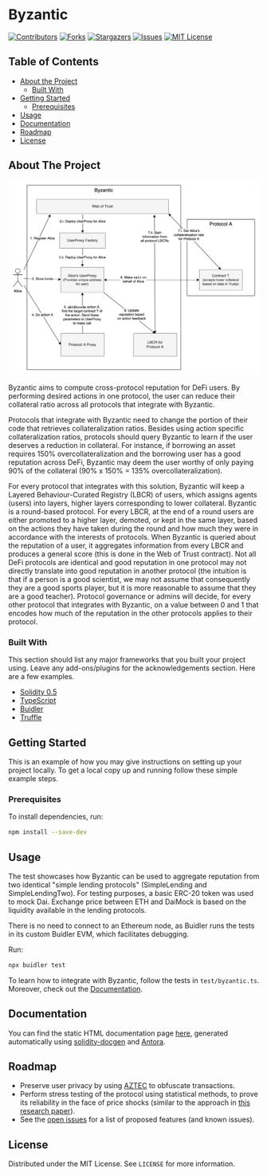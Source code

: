 # Byzantic

[![Contributors][contributors-shield]][contributors-url]
[![Forks][forks-shield]][forks-url]
[![Stargazers][stars-shield]][stars-url]
[![Issues][issues-shield]][issues-url]
[![MIT License][license-shield]][license-url]







<!-- TABLE OF CONTENTS -->
## Table of Contents

* [About the Project](#about-the-project)
  * [Built With](#built-with)
* [Getting Started](#getting-started)
  * [Prerequisites](#prerequisites)
* [Usage](#usage)
* [Documentation](#documentation)
* [Roadmap](#roadmap)
* [License](#license)



<!-- ABOUT THE PROJECT -->
## About The Project

<img src="images/architecture.png" alt="Architecture Diagram">

Byzantic aims to compute cross-protocol reputation for DeFi users. By performing desired actions in one protocol, the user can reduce
their collateral ratio across all protocols that integrate with Byzantic.

Protocols that integrate with Byzantic need to change the portion of their code that retrieves collateralization ratios. Besides using action specific collateralization ratios, protocols should query Byzantic to learn if the user deserves a reduction in collateral. For instance, if borrowing an asset requires 150% overcollateralization and the borrowing user has a good reputation across DeFi, Byzantic may deem the user worthy of only paying 90% of the collateral (90% x 150% = 135% overcollateralization). 

For every protocol that integrates with this solution, Byzantic will keep a Layered Behaviour-Curated Registry (LBCR) of users, which assigns agents (users) into layers, higher layers corresponding to lower collateral. Byzantic is a round-based protocol. For every LBCR, at the end of a round users are either promoted to a higher layer, demoted, or kept in the same layer, based on the actions they have taken during the round and how much they were in accordance with the interests of protocols. When Byzantic is queried about the reputation of a user, it aggregates information from every LBCR and produces a general score (this is done in the Web of Trust contract). Not all DeFi protocols are identical and good reputation in one protocol may not directly translate into good reputation in another protocol (the intuition is that if a person is a good scientist, we may not assume that consequently they are a good sports player, but it is more reasonable to assume that they are a good teacher). Protocol governance or admins will decide, for every other protocol that integrates with Byzantic, on a value between 0 and 1 that encodes how much of the reputation in the other protocols applies to their protocol.

### Built With
This section should list any major frameworks that you built your project using. Leave any add-ons/plugins for the acknowledgements section. Here are a few examples.
* [Solidity 0.5](https://solidity.readthedocs.io/en/v0.5.0/050-breaking-changes.html)
* [TypeScript](https://www.typescriptlang.org/)
* [Buidler](https://buidler.dev/)
* [Truffle](https://www.trufflesuite.com/truffle)



<!-- GETTING STARTED -->
## Getting Started

This is an example of how you may give instructions on setting up your project locally.
To get a local copy up and running follow these simple example steps.

### Prerequisites

To install dependencies, run:
```sh
npm install --save-dev
```


<!-- USAGE EXAMPLES -->
## Usage

The test showcases how Byzantic can be used to aggregate reputation from two identical "simple lending protocols" (SimpleLending and SimpleLendingTwo). For testing purposes, a basic ERC-20 token was used to mock Dai. Exchange price between ETH and DaiMock is based on the liquidity available in the lending protocols.

There is no need to connect to an Ethereum node, as Buidler runs the tests in its custom Buidler EVM, which facilitates debugging.

Run:
```sh
npx buidler test
```

To learn how to integrate with Byzantic, follow the tests in `test/byzantic.ts`. Moreover, check out the [Documentation](#Documentation).


## Documentation

You can find the static HTML documentation page [here](https://htmlpreview.github.io/?https://github.com/savudani8/Byzantic/blob/master/docs/website/build/site/contracts/1/index.html), generated automatically using [solidity-docgen](https://github.com/OpenZeppelin/solidity-docgen) and [Antora](https://antora.org/).

<!-- ROADMAP -->
## Roadmap

* Preserve user privacy by using [AZTEC](https://www.aztecprotocol.com/) to obfuscate transactions.
* Perform stress testing of the protocol using statistical methods, to prove its reliability in the face of price shocks (similar to the approach in [this research paper](https://arxiv.org/pdf/2002.08099.pdf)).
* See the [open issues](https://github.com/savudani8/Byzantic/issues) for a list of proposed features (and known issues).


<!-- LICENSE -->
## License

Distributed under the MIT License. See `LICENSE` for more information.



<!-- MARKDOWN LINKS & IMAGES -->
[contributors-shield]: https://img.shields.io/github/contributors/savudani8/Byzantic.svg?style=flat-square
[contributors-url]: https://github.com/savudani8/Byzantic/graphs/contributors
[forks-shield]: https://img.shields.io/github/forks/savudani8/Byzantic.svg?style=flat-square
[forks-url]: https://github.com/savudani8/Byzantic/network/members
[stars-shield]: https://img.shields.io/github/stars/savudani8/Byzantic.svg?style=flat-square
[stars-url]: https://github.com/savudani8/Byzantic/stargazers
[issues-shield]: https://img.shields.io/github/issues/savudani8/Byzantic.svg?style=flat-square
[issues-url]: https://github.com/savudani8/Byzantic/issues
[license-shield]: https://img.shields.io/github/license/savudani8/Byzantic.svg?style=flat-square
[license-url]: https://github.com/savudani8/Byzantic/blob/master/LICENSE.txt
[product-screenshot]: images/architecture.png
